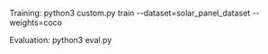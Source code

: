 Training:
python3 custom.py train --dataset=solar_panel_dataset --weights=coco

Evaluation:
python3 eval.py

